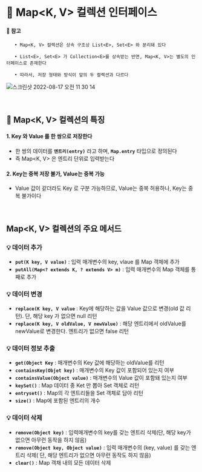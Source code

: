 # 📌 Map<K, V>  컬렉션 인터페이스

#### 🌟 참고
       • Map<K, V> 컬렉션은 상속 구조상 List<E>, Set<E> 와 분리돼 있다
       
       • List<E>, Set<E> 가 Collection<E>를 상속받는 반면, Map<K, V>는 별도의 인터페이스로 존재한다 
       
       • 따라서, 저장 형태와 방식이 앞의 두 컬렉션과 다르다 
       
![스크린샷 2022-08-17 오전 11 30 14](https://user-images.githubusercontent.com/101084642/185021484-48481708-59a3-419b-b186-2933ed839143.png)

  
  <br>
  
## 🔎 Map<K, V> 컬렉션의 특징
  
#### 1. Key 와 Value 를 한 쌍으로 저장한다
- 한 쌍의 데이터를 **`엔트리(entry)`** 라고 하며, **`Map.entry`** 타입으로 정의된다  <br>
- 즉 Map<K, V> 은 엔트리 단위로 입력받는다
  
#### 2. Key는 중복 저장 불가, Value는 중복 가능
- Value 값이 같더라도 Key 로 구분 가능하므로, Value는 중복 허용하나, Key는 중복 불가이다

<br>

##  Map<K, V> 컬렉션의 주요 메서드

### 💡 데이터 추가
- **`put(K key, V value)`** : 입력 매개변수의 key, vlaue 를 Map 객체에 추가
- **`putAll(Map<? extends K, ? extends V> m)`** : 입력 매개변수의 Map 객체를 통째로 추가

### 💡 데이터 변경
- **`replace(K key, V value`** : Key에 해당하는 값을 Value 값으로 변경(old 값 리턴). 단, 해당 key 가 없으면 null 리턴
-  **`replace(K key, V oldValue, V newValue)`** : 해당 엔트리에서 oldValue를 newValue로 변경한다. 엔트리가 없으면 false 리턴

### 💡 데이터 정보 추출
- **`get(Object Key`** : 매개변수의 Key 값에 해당하는 oldValue를 리턴
- **`containsKey(Objet key)`** : 매개변수의 Key 값이 포함되어 있는지 여부
- **`containsValue(Object value)`** : 매개변수의 Value 값이 포함돼 있는지 여부
- **`keySet()`** : Map 데이터 중 Ket 만 뽑아 Set<E> 객체로 리턴
- **`entryset()`** : Map의 각 엔트리들을 Set<E> 객체로 담아 리턴
- **`size()`** : Map에 포함된 엔트리의 개수

### 💡 데이터 삭제
- **`remove(Object key)`** : 입력매개변수의 key를 갖는 엔트리 삭제(단, 해당 key가 없으면 아무런 동작을 하지 않음)
- **`remove(Object key, Object value)`** : 입력 매개변수의 (key, value) 를 갖는 엔트리 삭제( 단, 해당 엔트리가 없으면 아무런 동작도 하지 않음)
- **`clear()`** : Map 객채 내의 모든 데이터 삭제
